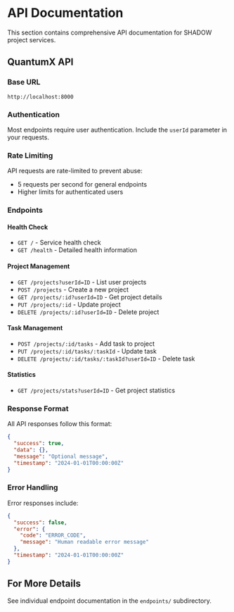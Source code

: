 # API Documentation

This section contains comprehensive API documentation for SHADOW project services.

## QuantumX API

### Base URL
```
http://localhost:8000
```

### Authentication
Most endpoints require user authentication. Include the `userId` parameter in your requests.

### Rate Limiting
API requests are rate-limited to prevent abuse:
- 5 requests per second for general endpoints
- Higher limits for authenticated users

### Endpoints

#### Health Check
- `GET /` - Service health check
- `GET /health` - Detailed health information

#### Project Management
- `GET /projects?userId=ID` - List user projects
- `POST /projects` - Create a new project
- `GET /projects/:id?userId=ID` - Get project details
- `PUT /projects/:id` - Update project
- `DELETE /projects/:id?userId=ID` - Delete project

#### Task Management
- `POST /projects/:id/tasks` - Add task to project
- `PUT /projects/:id/tasks/:taskId` - Update task
- `DELETE /projects/:id/tasks/:taskId?userId=ID` - Delete task

#### Statistics
- `GET /projects/stats?userId=ID` - Get project statistics

### Response Format

All API responses follow this format:

```json
{
  "success": true,
  "data": {},
  "message": "Optional message",
  "timestamp": "2024-01-01T00:00:00Z"
}
```

### Error Handling

Error responses include:

```json
{
  "success": false,
  "error": {
    "code": "ERROR_CODE",
    "message": "Human readable error message"
  },
  "timestamp": "2024-01-01T00:00:00Z"
}
```

## For More Details

See individual endpoint documentation in the `endpoints/` subdirectory.
